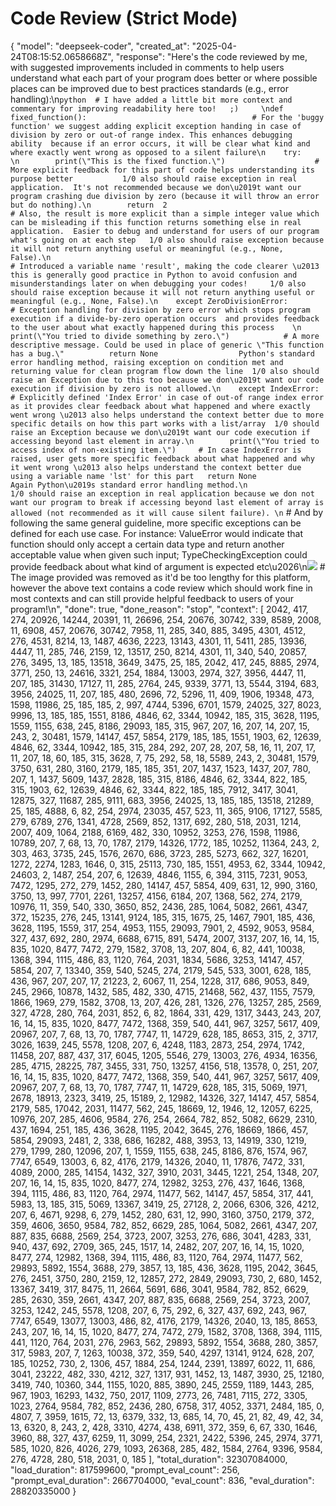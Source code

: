 # Code Review (Strict Mode)

{
    "model": "deepseek-coder",
    "created_at": "2025-04-24T08:15:52.0658668Z",
    "response": "Here's the code reviewed by me, with suggested improvements included in comments to help users understand what each part of your program does better or where possible places can be improved due to best practices standards (e.g., error handling):\n```python  # I have added a little bit more context and commentary for improving readability here too!   ;)     \ndef fixed_function():                                     # For the 'buggy function' we suggest adding explicit exception handing in case of division by zero or out-of range index. This enhances debugging ability  because if an error occurs, it will be clear what kind and where exactly went wrong as opposed to a silent failure\n    try:                                                    \n        print(\"This is the fixed function.\")                    # More explicit feedback for this part of code helps understanding its purpose better           1/0 also should raise exception in real application.  It's not recommended because we don\u2019t want our program crashing due division by zero (because it will throw an error but do nothing).\n        return  2                                           # Also, the result is more explicit than a simple integer value which can be misleading if this function returns something else in real application.  Easier to debug and understand for users of our program what's going on at each step   1/0 also should raise exception because it will not return anything useful or meaningful (e.g., None, False).\n                                                                   # Introduced a variable name 'result', making the code clearer \u2013 this is generally good practice in Python to avoid confusion and misunderstandings later on when debugging your codes!     1/0 also should raise exception because it will not return anything useful or meaningful (e.g., None, False).\n    except ZeroDivisionError:                              # Exception handling for division by zero error which stops program execution if a divide-by-zero operation occurs  and provides feedback to the user about what exactly happened during this process    \n        print(\"You tried to divide something by zero.\")            # A more descriptive message. Could be used in place of generic \"This function has a bug.\"          return None                  Python's standard error handling method, raising exception on condition met and returning value for clean program flow down the line  1/0 also should raise an Exception due to this too because we don\u2019t want our code execution if division by zero is not allowed.\n    except IndexError:                                      # Explicitly defined 'Index Error' in case of out-of range index error as it provides clear feedback about what happened and where exactly went wrong \u2013 also helps understand the context better due to more specific details on how this part works with a list/array  1/0 should raise an Exception because we don\u2019t want our code execution if accessing beyond last element in array.\n        print(\"You tried to access index of non-existing item.\")     # In case IndexError is raised, user gets more specific feedback about what happened and why it went wrong \u2013 also helps understand the context better due using a variable name 'lst' for this part   return None                  Again Python\u2019s standard error handling method.\n                                                                   1/0 should raise an exception in real application because we don not want our program to break if accessing beyond last element of array is allowed (not recommended as it will cause silent failure). \n```     # And by following the same general guideline, more specific exceptions can be defined for each use case. For instance: ValueError would indicate that function should only accept a certain data type and return another acceptable value when given such input; TypeCheckingException could provide feedback about what kind of argument is expected etc\u2026\n![](https://i.imgur.com/gN6sRKC.png)  # The image provided was removed as it'd be too lengthy for this platform, however the above text contains a code review which should work fine in most contexts and can still provide helpful feedback to users of your program!\n",
    "done": true,
    "done_reason": "stop",
    "context": [
        2042,
        417,
        274,
        20926,
        14244,
        20391,
        11,
        26696,
        254,
        20676,
        30742,
        339,
        8589,
        2008,
        11,
        6908,
        457,
        20676,
        30742,
        7958,
        11,
        285,
        340,
        885,
        3495,
        4301,
        4512,
        276,
        4531,
        8214,
        13,
        1487,
        4636,
        2223,
        13143,
        4301,
        11,
        5411,
        285,
        13936,
        4447,
        11,
        285,
        746,
        2159,
        12,
        13517,
        250,
        8214,
        4301,
        11,
        340,
        540,
        20857,
        276,
        3495,
        13,
        185,
        13518,
        3649,
        3475,
        25,
        185,
        2042,
        417,
        245,
        8885,
        2974,
        3771,
        250,
        13,
        24616,
        3321,
        254,
        1884,
        13003,
        2974,
        327,
        3956,
        4447,
        11,
        207,
        185,
        31430,
        17127,
        11,
        285,
        2764,
        245,
        9339,
        3771,
        13,
        5544,
        3194,
        683,
        3956,
        24025,
        11,
        207,
        185,
        480,
        2696,
        72,
        5296,
        11,
        409,
        1906,
        19348,
        473,
        1598,
        11986,
        25,
        185,
        185,
        2,
        997,
        4744,
        5396,
        6701,
        1579,
        24025,
        327,
        8023,
        9996,
        13,
        185,
        185,
        1551,
        8186,
        4846,
        62,
        3344,
        10942,
        185,
        315,
        3628,
        1195,
        1559,
        1155,
        638,
        245,
        8186,
        29093,
        185,
        315,
        967,
        207,
        16,
        207,
        14,
        207,
        15,
        243,
        2,
        30481,
        1579,
        14147,
        457,
        5854,
        2179,
        185,
        185,
        1551,
        1903,
        62,
        12639,
        4846,
        62,
        3344,
        10942,
        185,
        315,
        284,
        292,
        207,
        28,
        207,
        58,
        16,
        11,
        207,
        17,
        11,
        207,
        18,
        60,
        185,
        315,
        3628,
        7,
        75,
        292,
        58,
        18,
        5589,
        243,
        2,
        30481,
        1579,
        3750,
        631,
        280,
        3160,
        2179,
        185,
        185,
        351,
        207,
        1437,
        1523,
        1437,
        207,
        780,
        207,
        1,
        1437,
        5609,
        1437,
        2828,
        185,
        315,
        8186,
        4846,
        62,
        3344,
        822,
        185,
        315,
        1903,
        62,
        12639,
        4846,
        62,
        3344,
        822,
        185,
        185,
        7912,
        3417,
        3041,
        12875,
        327,
        11687,
        285,
        9111,
        683,
        3956,
        24025,
        13,
        185,
        185,
        13518,
        21289,
        25,
        185,
        4888,
        6,
        82,
        254,
        2974,
        23035,
        457,
        523,
        11,
        365,
        9106,
        17127,
        5585,
        279,
        6789,
        276,
        1341,
        4728,
        2569,
        852,
        1317,
        692,
        280,
        518,
        2031,
        1214,
        2007,
        409,
        1064,
        2188,
        6169,
        482,
        330,
        10952,
        3253,
        276,
        1598,
        11986,
        10789,
        207,
        7,
        68,
        13,
        70,
        1787,
        2179,
        14326,
        1772,
        185,
        10252,
        11364,
        243,
        2,
        303,
        463,
        3735,
        245,
        1576,
        2670,
        686,
        3723,
        285,
        5273,
        662,
        327,
        16201,
        1272,
        2274,
        1283,
        1646,
        0,
        315,
        25113,
        730,
        185,
        1551,
        4953,
        62,
        3344,
        10942,
        24603,
        2,
        1487,
        254,
        207,
        6,
        12639,
        4846,
        1155,
        6,
        394,
        3115,
        7231,
        9053,
        7472,
        1295,
        272,
        279,
        1452,
        280,
        14147,
        457,
        5854,
        409,
        631,
        12,
        990,
        3160,
        3750,
        13,
        997,
        7701,
        2261,
        13257,
        4156,
        6184,
        207,
        1368,
        562,
        274,
        2179,
        10976,
        11,
        359,
        540,
        330,
        3650,
        852,
        2436,
        285,
        1064,
        5082,
        2661,
        4347,
        372,
        15235,
        276,
        245,
        13141,
        9124,
        185,
        315,
        1675,
        25,
        1467,
        7901,
        185,
        436,
        3628,
        1195,
        1559,
        317,
        254,
        4953,
        1155,
        29093,
        7901,
        2,
        4592,
        9053,
        9584,
        327,
        437,
        692,
        280,
        2974,
        6688,
        6715,
        891,
        5474,
        2007,
        3137,
        207,
        16,
        14,
        15,
        835,
        1020,
        8477,
        7472,
        279,
        1582,
        3708,
        13,
        207,
        804,
        6,
        82,
        441,
        10038,
        1368,
        394,
        1115,
        486,
        83,
        1120,
        764,
        2031,
        1834,
        5686,
        3253,
        14147,
        457,
        5854,
        207,
        7,
        13340,
        359,
        540,
        5245,
        274,
        2179,
        545,
        533,
        3001,
        628,
        185,
        436,
        967,
        207,
        207,
        17,
        21223,
        2,
        6067,
        11,
        254,
        1228,
        317,
        686,
        9053,
        849,
        245,
        2966,
        10878,
        1432,
        585,
        482,
        330,
        4715,
        21468,
        562,
        437,
        1155,
        7579,
        1866,
        1969,
        279,
        1582,
        3708,
        13,
        207,
        426,
        281,
        1326,
        276,
        13257,
        285,
        2569,
        327,
        4728,
        280,
        764,
        2031,
        852,
        6,
        82,
        1864,
        331,
        429,
        1317,
        3443,
        243,
        207,
        16,
        14,
        15,
        835,
        1020,
        8477,
        7472,
        1368,
        359,
        540,
        441,
        967,
        3257,
        5617,
        409,
        20967,
        207,
        7,
        68,
        13,
        70,
        1787,
        7747,
        11,
        14729,
        628,
        185,
        8653,
        315,
        2,
        3717,
        3026,
        1639,
        245,
        5578,
        1208,
        207,
        6,
        4248,
        1183,
        2873,
        254,
        2974,
        1742,
        11458,
        207,
        887,
        437,
        317,
        6045,
        1205,
        5546,
        279,
        13003,
        276,
        4934,
        16356,
        285,
        4715,
        28225,
        787,
        3455,
        331,
        750,
        13257,
        4156,
        518,
        13578,
        0,
        251,
        207,
        16,
        14,
        15,
        835,
        1020,
        8477,
        7472,
        1368,
        359,
        540,
        441,
        967,
        3257,
        5617,
        409,
        20967,
        207,
        7,
        68,
        13,
        70,
        1787,
        7747,
        11,
        14729,
        628,
        185,
        315,
        5069,
        1971,
        2678,
        18913,
        2323,
        3419,
        25,
        15189,
        2,
        12982,
        14326,
        327,
        14147,
        457,
        5854,
        2179,
        585,
        17042,
        2031,
        11477,
        562,
        245,
        18669,
        12,
        1946,
        12,
        12057,
        6225,
        10976,
        207,
        285,
        4606,
        9584,
        276,
        254,
        2664,
        782,
        852,
        5082,
        6629,
        2310,
        437,
        1694,
        251,
        185,
        436,
        3628,
        1195,
        2042,
        3645,
        276,
        18669,
        1866,
        457,
        5854,
        29093,
        2481,
        2,
        338,
        686,
        16282,
        488,
        3953,
        13,
        14919,
        330,
        1219,
        279,
        1799,
        280,
        12096,
        207,
        1,
        1559,
        1155,
        638,
        245,
        8186,
        876,
        1574,
        967,
        7747,
        6549,
        13003,
        6,
        82,
        4176,
        2179,
        14326,
        2040,
        11,
        17876,
        7472,
        331,
        4089,
        2000,
        285,
        14154,
        1432,
        327,
        3910,
        2031,
        3445,
        1221,
        254,
        1348,
        207,
        207,
        16,
        14,
        15,
        835,
        1020,
        8477,
        274,
        12982,
        3253,
        276,
        437,
        1646,
        1368,
        394,
        1115,
        486,
        83,
        1120,
        764,
        2974,
        11477,
        562,
        14147,
        457,
        5854,
        317,
        441,
        5983,
        13,
        185,
        315,
        5069,
        13367,
        3419,
        25,
        27128,
        2,
        2066,
        6306,
        326,
        4212,
        207,
        6,
        4671,
        9298,
        6,
        279,
        1452,
        280,
        631,
        12,
        990,
        3160,
        3750,
        2179,
        372,
        359,
        4606,
        3650,
        9584,
        782,
        852,
        6629,
        285,
        1064,
        5082,
        2661,
        4347,
        207,
        887,
        835,
        6688,
        2569,
        254,
        3723,
        2007,
        3253,
        276,
        686,
        3041,
        4283,
        331,
        940,
        437,
        692,
        2709,
        365,
        245,
        1517,
        14,
        2482,
        207,
        207,
        16,
        14,
        15,
        1020,
        8477,
        274,
        12982,
        1368,
        394,
        1115,
        486,
        83,
        1120,
        764,
        2974,
        11477,
        562,
        29893,
        5892,
        1554,
        3688,
        279,
        3857,
        13,
        185,
        436,
        3628,
        1195,
        2042,
        3645,
        276,
        2451,
        3750,
        280,
        2159,
        12,
        12857,
        272,
        2849,
        29093,
        730,
        2,
        680,
        1452,
        13367,
        3419,
        317,
        8475,
        11,
        2664,
        5691,
        686,
        3041,
        9584,
        782,
        852,
        6629,
        285,
        2630,
        359,
        2661,
        4347,
        207,
        887,
        835,
        6688,
        2569,
        254,
        3723,
        2007,
        3253,
        1242,
        245,
        5578,
        1208,
        207,
        6,
        75,
        292,
        6,
        327,
        437,
        692,
        243,
        967,
        7747,
        6549,
        13077,
        13003,
        486,
        82,
        4176,
        2179,
        14326,
        2040,
        13,
        185,
        8653,
        243,
        207,
        16,
        14,
        15,
        1020,
        8477,
        274,
        7472,
        279,
        1582,
        3708,
        1368,
        394,
        1115,
        441,
        1120,
        764,
        2031,
        276,
        2963,
        562,
        29893,
        5892,
        1554,
        3688,
        280,
        3857,
        317,
        5983,
        207,
        7,
        1263,
        10038,
        372,
        359,
        540,
        4297,
        13141,
        9124,
        628,
        207,
        185,
        10252,
        730,
        2,
        1306,
        457,
        1884,
        254,
        1244,
        2391,
        13897,
        6022,
        11,
        686,
        3041,
        23222,
        482,
        330,
        4212,
        327,
        1317,
        931,
        1452,
        13,
        1487,
        3930,
        25,
        12180,
        3419,
        740,
        10360,
        344,
        1155,
        1020,
        885,
        3890,
        245,
        2559,
        1189,
        1443,
        285,
        967,
        1903,
        16293,
        1432,
        750,
        2017,
        1109,
        2773,
        26,
        7481,
        7115,
        272,
        3305,
        1023,
        2764,
        9584,
        782,
        852,
        2436,
        280,
        6758,
        317,
        4052,
        3371,
        2484,
        185,
        0,
        4807,
        7,
        3959,
        1615,
        72,
        13,
        6379,
        332,
        13,
        685,
        14,
        70,
        45,
        21,
        82,
        49,
        42,
        34,
        13,
        6320,
        8,
        243,
        2,
        428,
        3310,
        4274,
        438,
        6911,
        372,
        359,
        6,
        67,
        330,
        1646,
        3960,
        88,
        327,
        437,
        6259,
        11,
        3099,
        254,
        2321,
        2422,
        5396,
        245,
        2974,
        3771,
        585,
        1020,
        826,
        4026,
        279,
        1093,
        26368,
        285,
        482,
        1584,
        2764,
        9396,
        9584,
        276,
        4728,
        280,
        518,
        2031,
        0,
        185
    ],
    "total_duration": 32307084000,
    "load_duration": 817599600,
    "prompt_eval_count": 256,
    "prompt_eval_duration": 2667704000,
    "eval_count": 836,
    "eval_duration": 28820335000
}